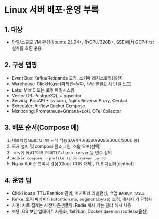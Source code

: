 # Linux 서버 배포·운영 부록

## 1. 대상
- 단일/소규모 VM 환경(Ubuntu 22.04+, 8vCPU/32GB+, SSD)에서 GCP-first 설계를 호환 운용.

## 2. 구성 맵핑
- Event Bus: Kafka/Redpanda 도커, 스키마 레지스트리(옵션)
- Warehouse: ClickHouse(파티션=날짜, 샤딩 불필요 시 단일 노드)
- Lake: MinIO 또는 로컬 파일시스템
- Vector DB: PostgreSQL + pgvector
- Serving: FastAPI + Uvicorn, Nginx Reverse Proxy, Certbot
- Scheduler: Airflow Docker Compose
- Monitoring: Prometheus+Grafana+Loki, OTel Collector

## 3. 배포 순서(Compose 예)
1) 네트워킹/포트: UFW 규칙 적용(80/443/9090/9093/3000/9000 등)
2) 도커 설치 및 compose 플러그인, 스왑 오프(선택)
3) `.env`에 `PLATFORM_PROFILE=linux-server` 등 변수 정의
4) `docker compose --profile linux-server up -d`
5) Nginx 리버스 프록시 설정(Cloud CDN 대체), TLS 자동화(certbot)

## 4. 운영 팁
- ClickHouse: TTL/Partition 관리, 머지쿼리 리밸런싱, 백업 `BACKUP TABLE`
- Kafka: 토픽 파라미터(retention.ms, segment.bytes) 조정, 메시지 키 균형화
- 자원: 차트 집계는 사전 다운샘플링, Redis 캐시 키는 필터 해시 사용
- 보안: OS 보안 업데이트 자동화, fail2ban, Docker daemon rootless(옵션)
